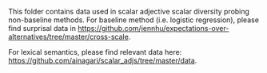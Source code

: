 This folder contains data used in scalar adjective scalar diversity probing non-baseline methods. For baseline method (i.e. logistic regression), please find surprisal data in https://github.com/jennhu/expectations-over-alternatives/tree/master/cross-scale.

For lexical semantics, please find relevant data here: https://github.com/ainagari/scalar_adjs/tree/master/data.